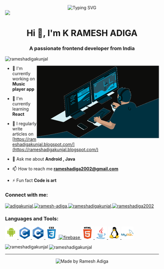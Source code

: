 <div align="center">
  <img src="https://readme-typing-svg.herokuapp.com?font=Pacifico+Code&pause=1000&color=FF6F61&center=true&vCenter=true&random=true&width=500&lines=Welcome+To+My+Github+Profile!" alt="Typing SVG"/>
</div>

<img src="https://cdn.dribbble.com/users/416610/screenshots/4801105/media/0f73533e44c089e41c3290d4535491ad.gif">

<h1 align="center">Hi 👋, I'm K RAMESH ADIGA</h1>
<h3 align="center">A passionate frontend developer from India</h3>

<p align="left"> 
  <img src="https://komarev.com/ghpvc/?username=rameshadigakunjal&label=Profile%20views&color=0e75b6&style=flat" alt="rameshadigakunjal" /> 
</p>

<img align="right" alt="Coding" width="400" src="https://raw.githubusercontent.com/Potential17/Potential17/master/user%20(2).gif"/>

- 🔭 I'm currently working on **Music player app**

- 🌱 I'm currently learning **React**

- 📝 I regularly write articles on [https://rameshadigakunjal.blogspot.com/](https://rameshadigakunjal.blogspot.com/)

- 💬 Ask me about **Android , Java**

- 📫 How to reach me **rameshadiga2002@gmail.com**

- ⚡ Fun fact **Code is art**

<h3 align="left">Connect with me:</h3>
<p align="left">
  <a href="https://twitter.com/adigakunjal" target="blank">
    <img align="center" src="https://raw.githubusercontent.com/rahuldkjain/github-profile-readme-generator/master/src/images/icons/Social/twitter.svg" alt="adigakunjal" height="30" width="40" />
  </a>
  <a href="https://linkedin.com/in/ramesh-adiga" target="blank">
    <img align="center" src="https://raw.githubusercontent.com/rahuldkjain/github-profile-readme-generator/master/src/images/icons/Social/linked-in-alt.svg" alt="ramesh-adiga" height="30" width="40" />
  </a>
  <a href="https://instagram.com/rameshadigakunjal" target="blank">
    <img align="center" src="https://raw.githubusercontent.com/rahuldkjain/github-profile-readme-generator/master/src/images/icons/Social/instagram.svg" alt="rameshadigakunjal" height="30" width="40" />
  </a>
  <a href="https://www.hackerrank.com/rameshadiga2002" target="blank">
    <img align="center" src="https://raw.githubusercontent.com/rahuldkjain/github-profile-readme-generator/master/src/images/icons/Social/hackerrank.svg" alt="rameshadiga2002" height="30" width="40" />
  </a>
</p>

<h3 align="left">Languages and Tools:</h3>
<p align="left"> 
  <a href="https://developer.android.com" target="_blank" rel="noreferrer"> 
    <img src="https://raw.githubusercontent.com/devicons/devicon/master/icons/android/android-original-wordmark.svg" alt="android" width="40" height="40"/> 
  </a> 
  <a href="https://www.cprogramming.com/" target="_blank" rel="noreferrer"> 
    <img src="https://raw.githubusercontent.com/devicons/devicon/master/icons/c/c-original.svg" alt="c" width="40" height="40"/> 
  </a> 
  <a href="https://www.w3schools.com/cpp/" target="_blank" rel="noreferrer"> 
    <img src="https://raw.githubusercontent.com/devicons/devicon/master/icons/cplusplus/cplusplus-original.svg" alt="cplusplus" width="40" height="40"/> 
  </a> 
  <a href="https://www.w3schools.com/css/" target="_blank" rel="noreferrer"> 
    <img src="https://raw.githubusercontent.com/devicons/devicon/master/icons/css3/css3-original-wordmark.svg" alt="css3" width="40" height="40"/> 
  </a> 
  <a href="https://firebase.google.com/" target="_blank" rel="noreferrer"> 
    <img src="https://www.vectorlogo.zone/logos/firebase/firebase-icon.svg" alt="firebase" width="40" height="40"/> 
  </a> 
  <a href="https://www.w3.org/html/" target="_blank" rel="noreferrer"> 
    <img src="https://raw.githubusercontent.com/devicons/devicon/master/icons/html5/html5-original-wordmark.svg" alt="html5" width="40" height="40"/> 
  </a> 
  <a href="https://www.java.com" target="_blank" rel="noreferrer"> 
    <img src="https://raw.githubusercontent.com/devicons/devicon/master/icons/java/java-original.svg" alt="java" width="40" height="40"/> 
  </a> 
  <a href="https://www.linux.org/" target="_blank" rel="noreferrer"> 
    <img src="https://raw.githubusercontent.com/devicons/devicon/master/icons/linux/linux-original.svg" alt="linux" width="40" height="40"/> 
  </a> 
  <a href="https://www.mysql.com/" target="_blank" rel="noreferrer"> 
    <img src="https://raw.githubusercontent.com/devicons/devicon/master/icons/mysql/mysql-original-wordmark.svg" alt="mysql" width="40" height="40"/> 
  </a> 
</p>

<p>
  <img align="left" src="https://github-readme-stats.vercel.app/api/top-langs?username=rameshadigakunjal&show_icons=true&locale=en&layout=compact&theme=tokyonight" alt="rameshadigakunjal" />
</p>

<p>
  &nbsp;<img align="center" src="https://github-readme-stats.vercel.app/api?username=rameshadigakunjal&show_icons=true&locale=en&theme=tokyonight" alt="rameshadigakunjal" />
</p>


---

<div align="center">
  <img src="https://readme-typing-svg.herokuapp.com?font=Fira+Code&weight=600&size=20&pause=1000&color=70A5FD&center=true&vCenter=true&repeat=false&width=500&height=30&lines=Made+with+%E2%9D%A4%EF%B8%8F+by+Ramesh+Adiga" alt="Made by Ramesh Adiga"/>
</div>
